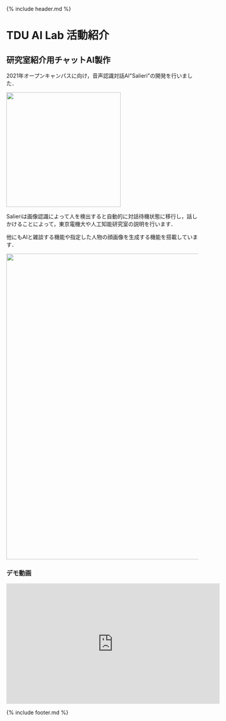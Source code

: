 {% include header.md %} <!-- _includes内のheader.mdをインクルード -->


# TDU AI Lab 活動紹介

## 研究室紹介用チャットAI製作

2021年オープンキャンパスに向け，音声認識対話AI"Salieri"の開発を行いました．


<img src="https://user-images.githubusercontent.com/63311737/127312525-ae452dd9-9db0-416d-adf2-72f560af58c6.png" width="300">

Salieriは画像認識によって人を検出すると自動的に対話待機状態に移行し，話しかけることによって，東京電機大や人工知能研究室の説明を行います．

他にもAIと雑談する機能や指定した人物の顔画像を生成する機能を搭載しています．

<img src="https://user-images.githubusercontent.com/63311737/127320409-4c0f7e60-61e2-43ac-a328-69385affe7d0.png" width="800">


### デモ動画

<iframe width="560" height="315" src="https://www.youtube.com/embed/UJvwLCZXqPE" title="YouTube video player" frameborder="0" allow="accelerometer; autoplay; clipboard-write; encrypted-media; gyroscope; picture-in-picture" allowfullscreen></iframe>



{% include footer.md %} <!-- _includes内のfooter.mdをインクルード -->
